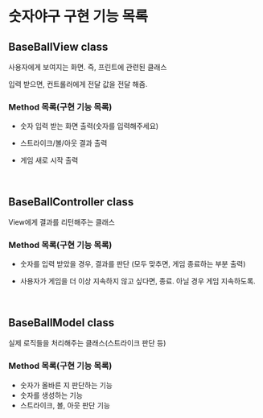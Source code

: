 # 숫자야구 구현 기능 목록


## BaseBallView class

사용자에게 보여지는 화면. 즉, 프린트에 관련된 클래스

입력 받으면, 컨트롤러에게 전달 값을 전달 해줌.

### Method 목록(구현 기능 목록)

- 숫자 입력 받는 화면 출력(숫자를 입력해주세요)

- 스트라이크/볼/아웃 결과 출력

- 게임 새로 시작 출력

<br/>

## BaseBallController class

View에게 결과를 리턴해주는 클래스

### Method 목록(구현 기능 목록)

- 숫자를 입력 받았을 경우, 결과를 판단
  (모두 맞추면, 게임 종료하는 부분 출력)

- 사용자가 게임을 더 이상 지속하지 않고 싶다면, 종료. 아닐 경우 게임 지속하도록.

<br/>

## BaseBallModel class

실제 로직들을 처리해주는 클래스(스트라이크 판단 등)

### Method 목록(구현 기능 목록)

- 숫자가 올바른 지 판단하는 기능
- 숫자를 생성하는 기능
- 스트라이크, 볼, 아웃 판단 기능


